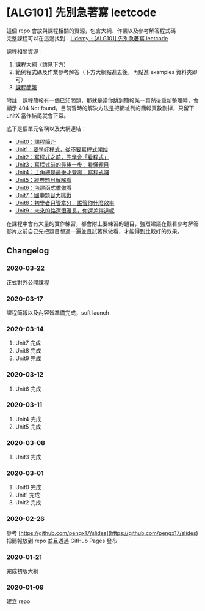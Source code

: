 # [ALG101] 先別急著寫 leetcode

這個 repo 會放與課程相關的資源，包含大綱、作業以及參考解答程式碼  
完整課程可以在這邊找到：[Lidemy - [ALG101] 先別急著寫 leetcode](https://lidemy.com/p/alg101-leetcode)

課程相關資源：

1. 課程大綱（請見下方）
2. 範例程式碼及作業參考解答（下方大綱點進去後，再點進 examples 資料夾即可）
3. [課程簡報](https://lidemy.github.io/ALG101-too-weak-to-leetcode/public/) 

附註：課程簡報有一個已知問題，那就是當你跳到簡報某一頁然後重新整理時，會顯示 404 Not found。目前暫時的解決方法是把網址列的簡報頁數刪掉，只留下 unitX 當作結尾就會正常。

底下是個單元名稱以及大綱連結：

* [Unit0：課程簡介](unit0)
* [Unit1：要學好程式，從不要寫程式開始](unit1)
* [Unit2：寫程式之前，先學會「看程式」](unit2)
* [Unit3：寫程式前的最後一步：看懂題目](unit3)
* [Unit4：主角總是最後才登場：寫程式囉](unit4)
* [Unit5：經典題目解解看](unit5)
* [Unit6：內建函式做做看](unit6)
* [Unit7：國中題目大挑戰](unit7)
* [Unit8：初學者只管拿分，誰管你什麼效率](unit8)
* [Unit9：未來的路還很漫長，你還差得遠呢](unit9)

在課程中會有大量的實作練習，都會附上要練習的題目，強烈建議在觀看參考解答影片之前自己先把題目想過一遍並且試著做做看，才能得到比較好的效果。

## Changelog

### 2020-03-22

正式對外公開課程

### 2020-03-17

課程簡報以及內容皆準備完成，soft launch

### 2020-03-14
1. Unit7 完成
2. Unit8 完成
3. Unit9 完成

### 2020-03-12

1. Unit6 完成

### 2020-03-11

1. Unit4 完成
2. Unit5 完成

### 2020-03-08

1. Unit3 完成

### 2020-03-01

1. Unit0 完成
2. Unit1 完成
3. Unit2 完成

### 2020-02-26

參考 [https://github.com/pengx17/slides](https://github.com/pengx17/slides)  
把簡報放到 repo 並且透過 GitHub Pages 發布

### 2020-01-21
完成初版大綱

### 2020-01-09
建立 repo
